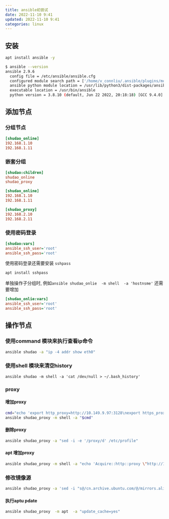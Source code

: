 ```yaml
---
title: ansible初尝试
date: 2022-11-10 9:41
updated: 2022-11-10 9:41
categories: linux
---
```


## 安装
```bash
apt install ansible -y
```
```bash
$ ansible --version
ansible 2.9.6
  config file = /etc/ansible/ansible.cfg
  configured module search path = ['/home/v_connliu/.ansible/plugins/modules', '/usr/share/ansible/plugins/modules']
  ansible python module location = /usr/lib/python3/dist-packages/ansible
  executable location = /usr/bin/ansible
  python version = 3.8.10 (default, Jun 22 2022, 20:18:18) [GCC 9.4.0]
```
## 添加节点

### 分组节点
```ini /etc/ansible/hosts
[shudao_online]
192.168.1.10
192.168.1.11
```

### 嵌套分组
```ini /etc/ansible/hosts
[shudao:children]
shudao_online
shudao_proxy

[shudao_online]
192.168.1.10
192.168.1.11

[shudao_proxy]
192.168.2.10
192.168.2.11
```
### 使用密码登录
```ini /etc/ansible/hosts
[shudao:vars]
ansible_ssh_user='root'
ansible_ssh_pass='root'
```
使用密码登录还需要安装 `sshpass`

```bash
apt install sshpass
```

单独操作子分组时, 例如`ansible shudao_onlie  -m shell  -a 'hostnsme'` 还需要增加
```ini /etc/ansible/hosts
[shudao_onlie:vars]
ansible_ssh_user='root'
ansible_ssh_pass='root'
```

## 操作节点

### 使用command 模块来执行查看ip命令
```bash
ansible shudao -a "ip -4 addr show eth0"
```
### 使用shell 模块来清空history
```
ansible shudao -m shell -a 'cat /dev/null > ~/.bash_history'
```
### proxy

#### 增加proxy
```bash
cmd="echo 'export http_proxy=http://10.149.9.97:3128\nexport https_proxy=http://10.149.9.97:3128' >> /etc/profile"
ansible shudao_proxy -m shell -a "$cmd"
```
#### 删除proxy
```bash
ansible shudao_proxy -a "sed -i -e '/proxy/d' /etc/profile"
```
#### apt 增加proxy
```bash
ansible shudao_proxy -m shell -a "echo 'Acquire::http::proxy \"http://10.149.9.97:3128\";\nAcquire::https::proxy \"http://10.149.9.97:3128\";' >> /etc/apt/apt.conf.d/01proxy"
```
### 修改镜像源

```bash
ansible shudao_proxy -a 'sed -i "s@/cn.archive.ubuntu.com/@/mirrors.aliyun.com/@g" /etc/apt/sources.list'
```
#### 执行aptu pdate
```bash
ansible shudao_proxy  -m apt  -a "update_cache=yes"
```